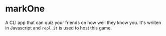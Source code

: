 # markOne

A CLI app that can quiz your friends on how well they know you. It's wriiten in Javascript and `repl.it` is used to host this game. 
